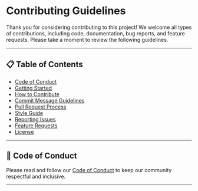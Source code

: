 # Contributing Guidelines

Thank you for considering contributing to this project! We welcome all types of contributions, including code, documentation, bug reports, and feature requests. Please take a moment to review the following guidelines.

---

## 📋 Table of Contents
- [Code of Conduct](#code-of-conduct)
- [Getting Started](#getting-started)
- [How to Contribute](#how-to-contribute)
- [Commit Message Guidelines](#commit-message-guidelines)
- [Pull Request Process](#pull-request-process)
- [Style Guide](#style-guide)
- [Reporting Issues](#reporting-issues)
- [Feature Requests](#feature-requests)
- [License](#license)

---

## 📜 Code of Conduct

Please read and follow our [Code of Conduct](CODE_OF_CONDUCT.md) to keep our community respectful and inclusive.

---

